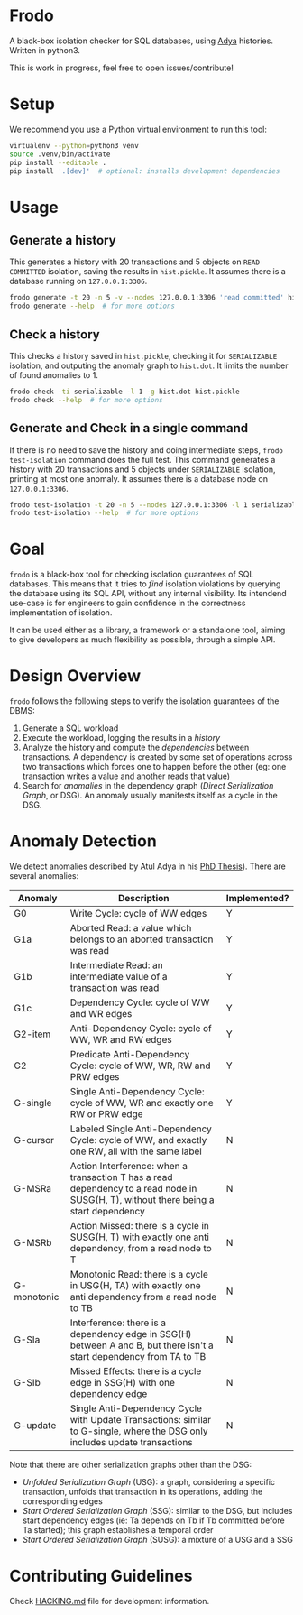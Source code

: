 # Frodo

A black-box isolation checker for SQL databases, using [Adya](http://www.pmg.csail.mit.edu/papers/adya-phd.pdf) histories.
Written in python3.

This is work in progress, feel free to open issues/contribute!

# Setup

We recommend you use a Python virtual environment to run this tool:

```bash
virtualenv --python=python3 venv
source .venv/bin/activate
pip install --editable .
pip install '.[dev]'  # optional: installs development dependencies
```

# Usage

## Generate a history

This generates a history with 20 transactions and 5 objects on `READ COMMITTED` isolation, saving the results in
`hist.pickle`.
It assumes there is a database running on `127.0.0.1:3306`.

```bash
frodo generate -t 20 -n 5 -v --nodes 127.0.0.1:3306 'read committed' hist.pickle
frodo generate --help  # for more options
```

## Check a history

This checks a history saved in `hist.pickle`, checking it for `SERIALIZABLE` isolation, and outputing the anomaly
graph to `hist.dot`. It limits the number of found anomalies to 1.

```bash
frodo check -ti serializable -l 1 -g hist.dot hist.pickle
frodo check --help  # for more options
```

## Generate and Check in a single command

If there is no need to save the history and doing intermediate steps, `frodo test-isolation` command does the full test.
This command generates a history with 20 transactions and 5 objects under `SERIALIZABLE` isolation, printing at most
one anomaly.
It assumes there is a database node on `127.0.0.1:3306`.

```bash
frodo test-isolation -t 20 -n 5 --nodes 127.0.0.1:3306 -l 1 serializable
frodo test-isolation --help  # for more options
```

# Goal

`frodo` is a black-box tool for checking isolation guarantees of SQL databases.
This means that it tries to *find* isolation violations by querying the database
using its SQL API, without any internal visibility. Its intendend use-case is for
engineers to gain confidence in the correctness implementation of isolation.

It can be used either as a library, a framework or a standalone tool, aiming to give
developers as much flexibility as possible, through a simple API.

# Design Overview

`frodo` follows the following steps to verify the isolation guarantees of the DBMS:

 1. Generate a SQL workload
 1. Execute the workload, logging the results in a *history*
 1. Analyze the history and compute the *dependencies* between transactions.
 A dependency is created by some set of operations across two transactions which
 forces one to happen before the other (eg: one transaction writes a value and
 another reads that value)
 1. Search for *anomalies* in the dependency graph (_Direct Serialization Graph_, or DSG).
 An anomaly usually manifests itself as a cycle in the DSG.

# Anomaly Detection

We detect anomalies described by Atul Adya in his [PhD Thesis](http://www.pmg.csail.mit.edu/papers/adya-phd.pdf)). There are several anomalies:

| Anomaly | Description | Implemented? |
|---------|-------------|--------------|
| G0      | Write Cycle: cycle of WW edges | Y |
| G1a     | Aborted Read: a value which belongs to an aborted transaction was read | Y |
| G1b     | Intermediate Read: an intermediate value of a transaction was read | Y |
| G1c     | Dependency Cycle: cycle of WW and WR edges | Y |
| G2-item | Anti-Dependency Cycle: cycle of WW, WR and RW edges | Y |
| G2      | Predicate Anti-Dependency Cycle: cycle of WW, WR, RW and PRW edges | Y |
| G-single | Single Anti-Dependency Cycle: cycle of WW, WR and exactly one RW or PRW edge | Y |
| G-cursor | Labeled Single Anti-Dependency Cycle: cycle of WW, and exactly one RW, all with the same label | N |
| G-MSRa | Action Interference: when a transaction T has a read dependency to a read node in SUSG(H, T), without there being a start dependency| N |
| G-MSRb | Action Missed: there is a cycle in SUSG(H, T) with exactly one anti dependency, from a read node to T | N |
| G-monotonic | Monotonic Read: there is a cycle in USG(H, TA) with exactly one anti dependency from a read node to TB | N |
| G-SIa | Interference: there is a dependency edge in SSG(H) between A and B, but there isn't a start dependency from TA to TB | N |
| G-SIb | Missed Effects: there is a cycle edge in SSG(H) with one dependency edge | N |
| G-update | Single Anti-Dependency Cycle with Update Transactions: similar to G-single, where the DSG only includes update transactions | N |

Note that there are other serialization graphs other than the DSG:
 * _Unfolded Serialization Graph_ (USG): a graph, considering a specific transaction, unfolds that transaction in its operations, adding the corresponding edges
 * _Start Ordered Serialization Graph_ (SSG): similar to the DSG, but includes start dependency edges (ie: Ta depends on Tb if Tb committed before Ta started); this graph establishes a temporal order
 * _Start Ordered Serialization Graph_ (SUSG): a mixture of a USG and a SSG

# Contributing Guidelines

Check [HACKING.md](HACKING.md) file for development information.
